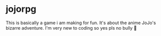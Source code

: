 # jojorpg
This is basically a game i am making for fun.
It's about the anime JoJo's bizarre adventure.
I'm very new to coding so yes pls no bully :pray: